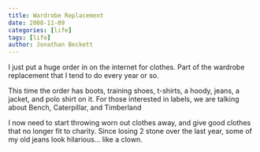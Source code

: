 ```yaml
---
title: Wardrobe Replacement
date: 2008-11-09
categories: [life]
tags: [life]
author: Jonathan Beckett
---
```


I just put a huge order in on the internet for clothes. Part of the wardrobe replacement that I tend to do every year or so.

This time the order has boots, training shoes, t-shirts, a hoody, jeans, a jacket, and polo shirt on it. For those interested in labels, we are talking about Bench, Caterpillar, and Timberland 

I now need to start throwing worn out clothes away, and give good clothes that no longer fit to charity. Since losing 2 stone over the last year, some of my old jeans look hilarious... like a clown.